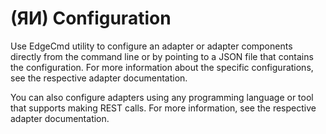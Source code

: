 ﻿---
uid: Configuration1-1
---

# (ЯИ) Configuration

Use EdgeCmd utility to configure an adapter or adapter components directly from the command line or by pointing to a JSON file that contains the configuration. For more information about the specific configurations, see the respective adapter documentation.

You can also configure adapters using any programming language or tool that supports making REST calls. For more information, see the respective adapter documentation.
